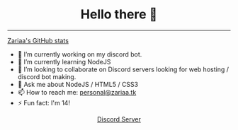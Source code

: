 <h1 align="center">Hello there 👋</h1>
<hr>

[Zariaa's GitHub stats](https://github-readme-stats.vercel.app/api?username=Zariaa27&show_icons=true&theme=gruvbox)
  
- 🔭 I’m currently working on my discord bot.
- 🌱 I’m currently learning NodeJS
- 👯 I’m looking to collaborate on Discord servers looking for web hosting / discord bot making.
- 💬 Ask me about NodeJS / HTML5 / CSS3
- 📫 How to reach me: personal@zariaa.tk
- ⚡ Fun fact: I'm 14!

<p align="center">
  <a href="https://discord.gg/Ssgx8ZNapA">Discord Server</a>
</p>
